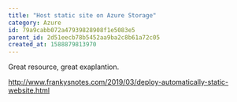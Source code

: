 ```yaml
---
title: "Host static site on Azure Storage"
category: Azure
id: 79a9cabb072a47939828908f1e5083e5
parent_id: 2d51eecb78b5452aa9ba2c8b61a72c05
created_at: 1588879813970
---
```


Great resource, great exaplantion.

http://www.frankysnotes.com/2019/03/deploy-automatically-static-website.html
                
